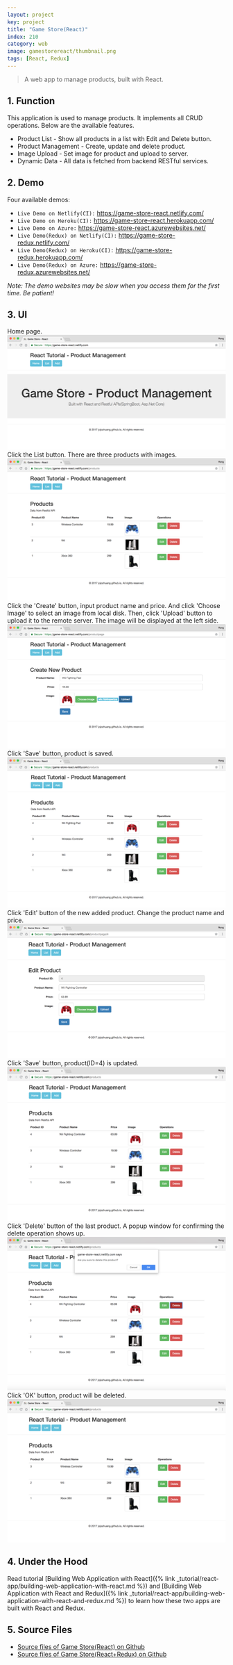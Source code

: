 ```yaml
---
layout: project
key: project
title: "Game Store(React)"
index: 210
category: web
image: gamestorereact/thumbnail.png
tags: [React, Redux]
---
```


> A web app to manage products, built with React.

## 1. Function
This application is used to manage products. It implements all CRUD operations. Below are the available features.
* Product List - Show all products in a list with Edit and Delete button.
* Product Management - Create, update and delete product.
* Image Upload - Set image for product and upload to server.
* Dynamic Data - All data is fetched from backend RESTful services.

## 2. Demo
Four available demos:
* `Live Demo on Netlify(CI):` <a href="https://game-store-react.netlify.com/" target="\_blank">https://game-store-react.netlify.com/</a>
* `Live Demo on Heroku(CI):` <a href="https://game-store-react.herokuapp.com/" target="\_blank">https://game-store-react.herokuapp.com/</a>
* `Live Demo on Azure:` <a href="https://game-store-react.azurewebsites.net/" target="\_blank">https://game-store-react.azurewebsites.net/</a>
* `Live Demo(Redux) on Netlify(CI):` <a href="https://game-store-redux.netlify.com/" target="\_blank">https://game-store-redux.netlify.com/</a>
* `Live Demo(Redux) on Heroku(CI):` <a href="https://game-store-redux.herokuapp.com/" target="\_blank">https://game-store-redux.herokuapp.com/</a>
* `Live Demo(Redux) on Azure:` <a href="https://game-store-redux.azurewebsites.net/" target="\_blank">https://game-store-redux.azurewebsites.net/</a>

*Note: The demo websites may be slow when you access them for the first time. Be patient!*

## 3. UI
Home page.
![image](/assets/images/portfolio/gamestorereact/homepage.png)
Click the List button. There are three products with images.
![image](/assets/images/portfolio/gamestorereact/productlist.png)
Click the 'Create' button, input product name and price. And click 'Choose Image' to select an image from local disk. Then, click 'Upload' button to upload it to the remote server. The image will be displayed at the left side.
![image](/assets/images/portfolio/gamestorereact/productadd.png)
Click 'Save' button, product is saved.
![image](/assets/images/portfolio/gamestorereact/productlistafteradd.png)
Click 'Edit' button of the new added product. Change the product name and price.
![image](/assets/images/portfolio/gamestorereact/productedit.png)
Click 'Save' button, product(ID=4) is updated.
![image](/assets/images/portfolio/gamestorereact/productlistafteredit.png)
Click 'Delete' button of the last product. A popup window for confirming the delete operation shows up.
![image](/assets/images/portfolio/gamestorereact/deleteconfirm.png)
Click 'OK' button, product will be deleted.
![image](/assets/images/portfolio/gamestorereact/productlistafterdel.png)

## 4. Under the Hood
Read tutorial [Building Web Application with React]({% link _tutorial/react-app/building-web-application-with-react.md %}) and [Building Web Application with React and Redux]({% link _tutorial/react-app/building-web-application-with-react-and-redux.md %}) to learn how these two apps are built with React and Redux.

## 5. Source Files
* [Source files of Game Store(React) on Github](https://github.com/jojozhuang/game-store-react)
* [Source files of Game Store(React+Redux) on Github](https://github.com/jojozhuang/game-store-reactredux)
